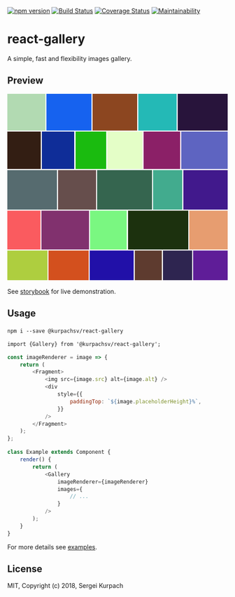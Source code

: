 [![npm version](https://badge.fury.io/js/%40kurpachsv%2Freact-gallery.svg)](https://badge.fury.io/js/%40kurpachsv%2Freact-gallery)
[![Build Status](https://travis-ci.org/kurpachsv/react-gallery.svg?branch=master)](https://travis-ci.org/kurpachsv/react-gallery)
[![Coverage Status](https://coveralls.io/repos/github/kurpachsv/react-gallery/badge.svg?branch=master)](https://coveralls.io/github/kurpachsv/react-gallery?branch=master)
[![Maintainability](https://api.codeclimate.com/v1/badges/0cdc600293ec5b061fc0/maintainability)](https://codeclimate.com/github/kurpachsv/react-gallery/maintainability)

# react-gallery

A simple, fast and flexibility images gallery.

## Preview

![preview](https://github.com/kurpachsv/react-gallery/blob/master/preview.png "Previw")

See [storybook](https://kurpachsv.github.io/react-gallery/?selectedKind=Examples&selectedStory=Basic%20Example&full=0&addons=1&stories=1&panelRight=0) for live demonstration.

## Usage

`npm i --save @kurpachsv/react-gallery`

```
import {Gallery} from '@kurpachsv/react-gallery';
```

```javascript
const imageRenderer = image => {
    return (
        <Fragment>
            <img src={image.src} alt={image.alt} />
            <div
                style={{
                    paddingTop: `${image.placeholderHeight}%`,
                }}
            />
        </Fragment>
    );
};
```

```javascript
class Example extends Component {
    render() {
        return (
            <Gallery
                imageRenderer={imageRenderer}
                images={
                    // ...
                }
            />
        );
    }
}
```

For more details see [examples](https://github.com/kurpachsv/react-gallery/blob/master/examples/src/Examples.js).

## License

MIT, Copyright (c) 2018, Sergei Kurpach